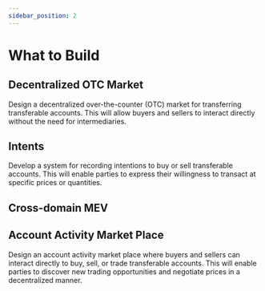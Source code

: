 ```yaml
---
sidebar_position: 2
---
```


# What to Build

## Decentralized OTC Market

Design a decentralized over-the-counter (OTC) market for transferring transferable accounts. This will allow buyers and sellers to interact directly without the need for intermediaries.

## Intents

Develop a system for recording intentions to buy or sell transferable accounts. This will enable parties to express their willingness to transact at specific prices or quantities.

## Cross-domain MEV

## Account Activity Market Place

Design an account activity market place where buyers and sellers can interact directly to buy, sell, or trade transferable accounts. This will enable parties to discover new trading opportunities and negotiate prices in a decentralized manner.
